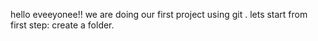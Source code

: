 hello eveeyonee!!
       we are doing our first project using git .
       lets start from first step: create a folder.